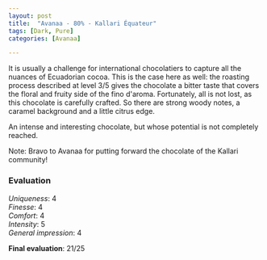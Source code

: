 ```yaml
---
layout: post
title:  "Avanaa - 80% - Kallari Équateur"
tags: [Dark, Pure] 
categories: [Avanaa]

---
```


It is usually a challenge for international chocolatiers to capture all the nuances of Ecuadorian cocoa. 
This is the case here as well: the roasting process described at level 3/5 gives the chocolate a bitter taste that covers the floral and fruity side of the fino d'aroma.
Fortunately, all is not lost, as this chocolate is carefully crafted. So there are strong woody notes, a caramel background and a little citrus edge.

An intense and interesting chocolate, but whose potential is not completely reached.

Note: Bravo to Avanaa for putting forward the chocolate of the Kallari community!


### Evaluation

_Uniqueness_: 4  
_Finesse_: 4  
_Comfort_: 4  
_Intensity_: 5  
_General impression_: 4

**Final evaluation**: 21/25


